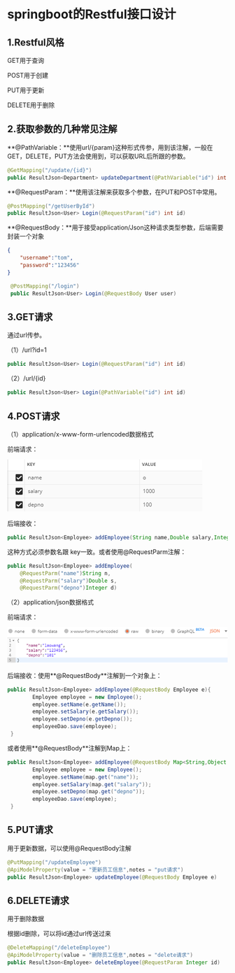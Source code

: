 # springboot的Restful接口设计

## 1.Restful风格

GET用于查询

POST用于创建

PUT用于更新

DELETE用于删除

## 2.获取参数的几种常见注解

**@PathVariable：**使用url/{param}这种形式传参，用到该注解，一般在GET，DELETE，PUT方法会使用到，可以获取URL后所跟的参数。

```java
@GetMapping("/update/{id}")
public ResultJson<Department> updateDepartment(@PathVariable("id") int id)
```

**@RequestParam：**使用该注解来获取多个参数，在PUT和POST中常用。

```java
@PostMapping("/getUserById")
public ResultJson<User> Login(@RequestParam("id") int id)
```

**@RequestBody：**用于接受application/Json这种请求类型参数，后端需要封装一个对象

```json
{
	"username":"tom",
	"password":"123456"
}  
```

```java
 @PostMapping("/login")
 public ResultJson<User> Login(@RequestBody User user)
```

## 3.GET请求

通过url传参。

（1）/url?id=1

```java
public ResultJson<User> Login(@RequestParam("id") int id)
```

（2）/url/{id}

```java
public ResultJson<User> Login(@PathVariable("id") int id)
```

## 4.POST请求

（1）application/x-www-form-urlencoded数据格式

前端请求：

![image-20200116105550422](https://github.com/4verRainYAO/springboot/blob/master/pictures/image-20200116105550422.png)

后端接收：

```java
public ResultJson<Employee> addEmployee(String name,Double salary,Integer depno)
```

这种方式必须参数名跟 key一致。或者使用@RequestParm注解：

```java
public ResultJson<Employee> addEmployee(
	@RequestParm("name")String n,
	@RequestParm("salary")Double s,
	@RequestParm("depno")Integer d)
```

（2）application/json数据格式

前端请求：

![image-20200116110546214](https://github.com/4verRainYAO/springboot/blob/master/pictures/image-20200116110546214.png)

后端接收：使用**@RequestBody**注解到一个对象上：

```java
public ResultJson<Employee> addEmployee(@RequestBody Employee e){
        Employee employee = new Employee();
        employee.setName(e.getName());
        employee.setSalary(e.getSalary());
        employee.setDepno(e.getDepno());
        employeeDao.save(employee);
 }
```

或者使用**@RequestBody**注解到Map上：

```java
public ResultJson<Employee> addEmployee(@RequestBody Map<String,Object map){
        Employee employee = new Employee();
        employee.setName(map.get("name"));
        employee.setSalary(map.get("salary"));
        employee.setDepno(map.get("depno"));
        employeeDao.save(employee);
 }
```

## 5.PUT请求

用于更新数据，可以使用@RequestBody注解

```java
@PutMapping("/updateEmployee")
@ApiModelProperty(value = "更新员工信息",notes = "put请求")
public ResultJson<Employee> updateEmployee(@RequestBody Employee e)
```

## 6.DELETE请求

用于删除数据

根据id删除，可以将id通过url传送过来

```java
@DeleteMapping("/deleteEmployee")
@ApiModelProperty(value = "删除员工信息",notes = "delete请求")
public ResultJson<Employee> deleteEmployee(@RequestParam Integer id)
```
